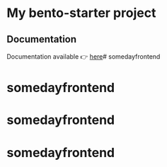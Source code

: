 # My bento-starter project

## Documentation

Documentation available :point_right: [here](https://bento-starter.netlify.com/)# somedayfrontend
# somedayfrontend
# somedayfrontend
# somedayfrontend
